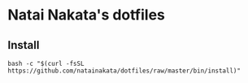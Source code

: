 # Natai Nakata's dotfiles

## Install
`bash -c "$(curl -fsSL https://github.com/natainakata/dotfiles/raw/master/bin/install)"`
